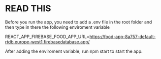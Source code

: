 # READ THIS

Before you run the app, you need to add a .env file in the root folder
and then type in there the following enviroment variable

REACT_APP_FIREBASE_FOOD_APP_URL=https://food-app-8a757-default-rtdb.europe-west1.firebasedatabase.app/

After adding the enviroment variable, run npm start to start the app.
